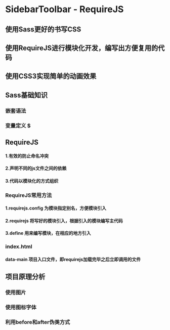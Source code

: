 # SidebarToolbar - RequireJS

## 使用Sass更好的书写CSS
## 使用RequireJS进行模块化开发，编写出方便复用的代码
## 使用CSS3实现简单的动画效果

## Sass基础知识
### 嵌套语法
### 变量定义 $

## RequireJS
#### 1.有效的防止命名冲突
#### 2.声明不同的js文件之间的依赖
#### 3.代码以模块化的方式组织

### RequireJS常用方法
#### 1.requirejs.config 为模块指定别名，方便模块引入
#### 2.requirejs 将写好的模块引入，根据引入的模块编写主代码
#### 3.define 用来编写模块，在相应的地方引入

### index.html 
#### data-main 项目入口文件，即requirejs加载完毕之后立即调用的文件

## 项目原理分析
### 使用图片 
### 使用图标字体
### 利用before和after伪类方式